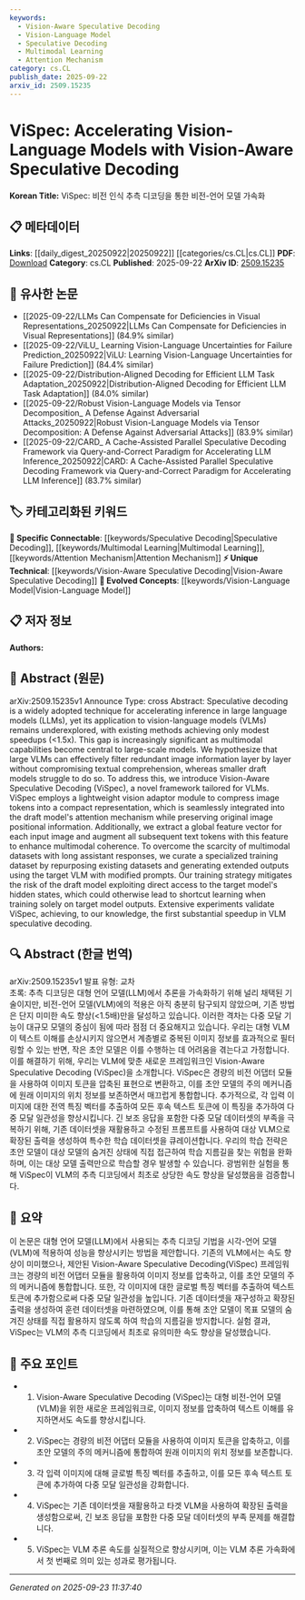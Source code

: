 ```yaml
---
keywords:
  - Vision-Aware Speculative Decoding
  - Vision-Language Model
  - Speculative Decoding
  - Multimodal Learning
  - Attention Mechanism
category: cs.CL
publish_date: 2025-09-22
arxiv_id: 2509.15235
---
```


<!-- KEYWORD_LINKING_METADATA:
{
  "processed_timestamp": "2025-09-23T11:37:40.397111",
  "vocabulary_version": "1.0",
  "selected_keywords": [
    "Vision-Aware Speculative Decoding",
    "Vision-Language Model",
    "Speculative Decoding",
    "Multimodal Learning",
    "Attention Mechanism"
  ],
  "rejected_keywords": [],
  "similarity_scores": {
    "Vision-Aware Speculative Decoding": 0.78,
    "Vision-Language Model": 0.82,
    "Speculative Decoding": 0.77,
    "Multimodal Learning": 0.75,
    "Attention Mechanism": 0.8
  },
  "extraction_method": "AI_prompt_based",
  "budget_applied": true,
  "candidates_json": {
    "candidates": [
      {
        "surface": "Vision-Aware Speculative Decoding",
        "canonical": "Vision-Aware Speculative Decoding",
        "aliases": [
          "ViSpec"
        ],
        "category": "unique_technical",
        "rationale": "Introduces a novel framework specifically designed to enhance the performance of vision-language models.",
        "novelty_score": 0.85,
        "connectivity_score": 0.65,
        "specificity_score": 0.9,
        "link_intent_score": 0.78
      },
      {
        "surface": "Vision-Language Models",
        "canonical": "Vision-Language Model",
        "aliases": [
          "VLMs"
        ],
        "category": "evolved_concepts",
        "rationale": "Central to the paper's focus on improving multimodal model efficiency.",
        "novelty_score": 0.45,
        "connectivity_score": 0.88,
        "specificity_score": 0.85,
        "link_intent_score": 0.82
      },
      {
        "surface": "Speculative Decoding",
        "canonical": "Speculative Decoding",
        "aliases": [],
        "category": "specific_connectable",
        "rationale": "Key technique discussed for accelerating model inference.",
        "novelty_score": 0.55,
        "connectivity_score": 0.75,
        "specificity_score": 0.8,
        "link_intent_score": 0.77
      },
      {
        "surface": "Multimodal Coherence",
        "canonical": "Multimodal Learning",
        "aliases": [],
        "category": "specific_connectable",
        "rationale": "Enhancing coherence across modalities is a significant aspect of the proposed method.",
        "novelty_score": 0.6,
        "connectivity_score": 0.72,
        "specificity_score": 0.78,
        "link_intent_score": 0.75
      },
      {
        "surface": "Attention Mechanism",
        "canonical": "Attention Mechanism",
        "aliases": [],
        "category": "specific_connectable",
        "rationale": "Integral to the integration of image tokens in the draft model.",
        "novelty_score": 0.4,
        "connectivity_score": 0.9,
        "specificity_score": 0.7,
        "link_intent_score": 0.8
      }
    ],
    "ban_list_suggestions": [
      "large language models",
      "multimodal datasets"
    ]
  },
  "decisions": [
    {
      "candidate_surface": "Vision-Aware Speculative Decoding",
      "resolved_canonical": "Vision-Aware Speculative Decoding",
      "decision": "linked",
      "scores": {
        "novelty": 0.85,
        "connectivity": 0.65,
        "specificity": 0.9,
        "link_intent": 0.78
      }
    },
    {
      "candidate_surface": "Vision-Language Models",
      "resolved_canonical": "Vision-Language Model",
      "decision": "linked",
      "scores": {
        "novelty": 0.45,
        "connectivity": 0.88,
        "specificity": 0.85,
        "link_intent": 0.82
      }
    },
    {
      "candidate_surface": "Speculative Decoding",
      "resolved_canonical": "Speculative Decoding",
      "decision": "linked",
      "scores": {
        "novelty": 0.55,
        "connectivity": 0.75,
        "specificity": 0.8,
        "link_intent": 0.77
      }
    },
    {
      "candidate_surface": "Multimodal Coherence",
      "resolved_canonical": "Multimodal Learning",
      "decision": "linked",
      "scores": {
        "novelty": 0.6,
        "connectivity": 0.72,
        "specificity": 0.78,
        "link_intent": 0.75
      }
    },
    {
      "candidate_surface": "Attention Mechanism",
      "resolved_canonical": "Attention Mechanism",
      "decision": "linked",
      "scores": {
        "novelty": 0.4,
        "connectivity": 0.9,
        "specificity": 0.7,
        "link_intent": 0.8
      }
    }
  ]
}
-->

# ViSpec: Accelerating Vision-Language Models with Vision-Aware Speculative Decoding

**Korean Title:** ViSpec: 비전 인식 추측 디코딩을 통한 비전-언어 모델 가속화

## 📋 메타데이터

**Links**: [[daily_digest_20250922|20250922]] [[categories/cs.CL|cs.CL]]
**PDF**: [Download](https://arxiv.org/pdf/2509.15235.pdf)
**Category**: cs.CL
**Published**: 2025-09-22
**ArXiv ID**: [2509.15235](https://arxiv.org/abs/2509.15235)

## 🔗 유사한 논문
- [[2025-09-22/LLMs Can Compensate for Deficiencies in Visual Representations_20250922|LLMs Can Compensate for Deficiencies in Visual Representations]] (84.9% similar)
- [[2025-09-22/ViLU_ Learning Vision-Language Uncertainties for Failure Prediction_20250922|ViLU: Learning Vision-Language Uncertainties for Failure Prediction]] (84.4% similar)
- [[2025-09-22/Distribution-Aligned Decoding for Efficient LLM Task Adaptation_20250922|Distribution-Aligned Decoding for Efficient LLM Task Adaptation]] (84.0% similar)
- [[2025-09-22/Robust Vision-Language Models via Tensor Decomposition_ A Defense Against Adversarial Attacks_20250922|Robust Vision-Language Models via Tensor Decomposition: A Defense Against Adversarial Attacks]] (83.9% similar)
- [[2025-09-22/CARD_ A Cache-Assisted Parallel Speculative Decoding Framework via Query-and-Correct Paradigm for Accelerating LLM Inference_20250922|CARD: A Cache-Assisted Parallel Speculative Decoding Framework via Query-and-Correct Paradigm for Accelerating LLM Inference]] (83.7% similar)

## 🏷️ 카테고리화된 키워드
**🔗 Specific Connectable**: [[keywords/Speculative Decoding|Speculative Decoding]], [[keywords/Multimodal Learning|Multimodal Learning]], [[keywords/Attention Mechanism|Attention Mechanism]]
**⚡ Unique Technical**: [[keywords/Vision-Aware Speculative Decoding|Vision-Aware Speculative Decoding]]
**🚀 Evolved Concepts**: [[keywords/Vision-Language Model|Vision-Language Model]]

## 📋 저자 정보

**Authors:** 

## 📄 Abstract (원문)

arXiv:2509.15235v1 Announce Type: cross 
Abstract: Speculative decoding is a widely adopted technique for accelerating inference in large language models (LLMs), yet its application to vision-language models (VLMs) remains underexplored, with existing methods achieving only modest speedups (<1.5x). This gap is increasingly significant as multimodal capabilities become central to large-scale models. We hypothesize that large VLMs can effectively filter redundant image information layer by layer without compromising textual comprehension, whereas smaller draft models struggle to do so. To address this, we introduce Vision-Aware Speculative Decoding (ViSpec), a novel framework tailored for VLMs. ViSpec employs a lightweight vision adaptor module to compress image tokens into a compact representation, which is seamlessly integrated into the draft model's attention mechanism while preserving original image positional information. Additionally, we extract a global feature vector for each input image and augment all subsequent text tokens with this feature to enhance multimodal coherence. To overcome the scarcity of multimodal datasets with long assistant responses, we curate a specialized training dataset by repurposing existing datasets and generating extended outputs using the target VLM with modified prompts. Our training strategy mitigates the risk of the draft model exploiting direct access to the target model's hidden states, which could otherwise lead to shortcut learning when training solely on target model outputs. Extensive experiments validate ViSpec, achieving, to our knowledge, the first substantial speedup in VLM speculative decoding.

## 🔍 Abstract (한글 번역)

arXiv:2509.15235v1 발표 유형: 교차  
초록: 추측 디코딩은 대형 언어 모델(LLM)에서 추론을 가속화하기 위해 널리 채택된 기술이지만, 비전-언어 모델(VLM)에의 적용은 아직 충분히 탐구되지 않았으며, 기존 방법은 단지 미미한 속도 향상(<1.5배)만을 달성하고 있습니다. 이러한 격차는 다중 모달 기능이 대규모 모델의 중심이 됨에 따라 점점 더 중요해지고 있습니다. 우리는 대형 VLM이 텍스트 이해를 손상시키지 않으면서 계층별로 중복된 이미지 정보를 효과적으로 필터링할 수 있는 반면, 작은 초안 모델은 이를 수행하는 데 어려움을 겪는다고 가정합니다. 이를 해결하기 위해, 우리는 VLM에 맞춘 새로운 프레임워크인 Vision-Aware Speculative Decoding (ViSpec)을 소개합니다. ViSpec은 경량의 비전 어댑터 모듈을 사용하여 이미지 토큰을 압축된 표현으로 변환하고, 이를 초안 모델의 주의 메커니즘에 원래 이미지의 위치 정보를 보존하면서 매끄럽게 통합합니다. 추가적으로, 각 입력 이미지에 대한 전역 특징 벡터를 추출하여 모든 후속 텍스트 토큰에 이 특징을 추가하여 다중 모달 일관성을 향상시킵니다. 긴 보조 응답을 포함한 다중 모달 데이터셋의 부족을 극복하기 위해, 기존 데이터셋을 재활용하고 수정된 프롬프트를 사용하여 대상 VLM으로 확장된 출력을 생성하여 특수한 학습 데이터셋을 큐레이션합니다. 우리의 학습 전략은 초안 모델이 대상 모델의 숨겨진 상태에 직접 접근하여 학습 지름길을 찾는 위험을 완화하며, 이는 대상 모델 출력만으로 학습할 경우 발생할 수 있습니다. 광범위한 실험을 통해 ViSpec이 VLM의 추측 디코딩에서 최초로 상당한 속도 향상을 달성했음을 검증합니다.

## 📝 요약

이 논문은 대형 언어 모델(LLM)에서 사용되는 추측 디코딩 기법을 시각-언어 모델(VLM)에 적용하여 성능을 향상시키는 방법을 제안합니다. 기존의 VLM에서는 속도 향상이 미미했으나, 제안된 Vision-Aware Speculative Decoding(ViSpec) 프레임워크는 경량의 비전 어댑터 모듈을 활용하여 이미지 정보를 압축하고, 이를 초안 모델의 주의 메커니즘에 통합합니다. 또한, 각 이미지에 대한 글로벌 특징 벡터를 추출하여 텍스트 토큰에 추가함으로써 다중 모달 일관성을 높입니다. 기존 데이터셋을 재구성하고 확장된 출력을 생성하여 훈련 데이터셋을 마련하였으며, 이를 통해 초안 모델이 목표 모델의 숨겨진 상태를 직접 활용하지 않도록 하여 학습의 지름길을 방지합니다. 실험 결과, ViSpec는 VLM의 추측 디코딩에서 최초로 유의미한 속도 향상을 달성했습니다.

## 🎯 주요 포인트

- 1. Vision-Aware Speculative Decoding (ViSpec)는 대형 비전-언어 모델(VLM)을 위한 새로운 프레임워크로, 이미지 정보를 압축하여 텍스트 이해를 유지하면서도 속도를 향상시킵니다.
- 2. ViSpec는 경량의 비전 어댑터 모듈을 사용하여 이미지 토큰을 압축하고, 이를 초안 모델의 주의 메커니즘에 통합하여 원래 이미지의 위치 정보를 보존합니다.
- 3. 각 입력 이미지에 대해 글로벌 특징 벡터를 추출하고, 이를 모든 후속 텍스트 토큰에 추가하여 다중 모달 일관성을 강화합니다.
- 4. ViSpec는 기존 데이터셋을 재활용하고 타겟 VLM을 사용하여 확장된 출력을 생성함으로써, 긴 보조 응답을 포함한 다중 모달 데이터셋의 부족 문제를 해결합니다.
- 5. ViSpec는 VLM 추론 속도를 실질적으로 향상시키며, 이는 VLM 추론 가속화에서 첫 번째로 의미 있는 성과로 평가됩니다.


---

*Generated on 2025-09-23 11:37:40*